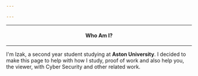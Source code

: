 ```yaml
---

---
```

---



<h4><b><p style="text-align: center">Who Am I?</p></b></h4>

---

I'm Izak, a second year student studying at **Aston University**. I decided to make this page to help with how I study, proof of work and also help you, the viewer, with Cyber Security and other related work.